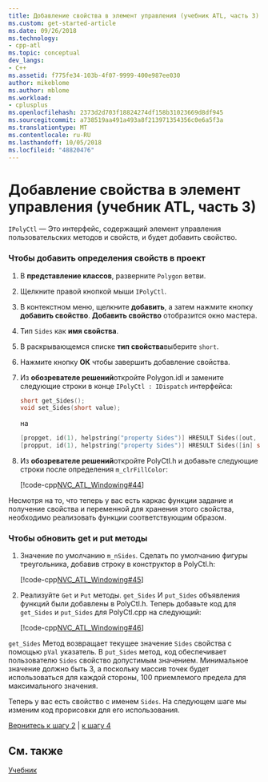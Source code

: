 ```yaml
---
title: Добавление свойства в элемент управления (учебник ATL, часть 3) | Документация Майкрософт
ms.custom: get-started-article
ms.date: 09/26/2018
ms.technology:
- cpp-atl
ms.topic: conceptual
dev_langs:
- C++
ms.assetid: f775fe34-103b-4f07-9999-400e987ee030
author: mikeblome
ms.author: mblome
ms.workload:
- cplusplus
ms.openlocfilehash: 2373d2d703f18824274df158b31023669d8df945
ms.sourcegitcommit: a738519aa491a493a8f213971354356c0e6a5f3a
ms.translationtype: MT
ms.contentlocale: ru-RU
ms.lasthandoff: 10/05/2018
ms.locfileid: "48820476"
---
```

# <a name="adding-a-property-to-the-control-atl-tutorial-part-3"></a>Добавление свойства в элемент управления (учебник ATL, часть 3)

`IPolyCtl` — Это интерфейс, содержащий элемент управления пользовательских методов и свойств, и будет добавить свойство.

### <a name="to-add-the-property-definitions-to-your-project"></a>Чтобы добавить определения свойств в проект

1. В **представление классов**, разверните `Polygon` ветви.

1. Щелкните правой кнопкой мыши `IPolyCtl`.

1. В контекстном меню, щелкните **добавить**, а затем нажмите кнопку **добавить свойство**. **Добавить свойство** отобразится окно мастера.

1. Тип `Sides` как **имя свойства**.

1. В раскрывающемся списке **тип свойства**выберите `short`.

1. Нажмите кнопку **ОК** чтобы завершить добавление свойства.

1. Из **обозревателе решений**откройте Polygon.idl и замените следующие строки в конце `IPolyCtl : IDispatch` интерфейса:

    ```cpp
    short get_Sides();
    void set_Sides(short value);
    ```

    на

    ```cpp
    [propget, id(1), helpstring("property Sides")] HRESULT Sides([out, retval] short *pVal);
    [propput, id(1), helpstring("property Sides")] HRESULT Sides([in] short newVal);
    ```

1. Из **обозревателе решений**откройте PolyCtl.h и добавьте следующие строки после определения `m_clrFillColor`:

    [!code-cpp[NVC_ATL_Windowing#44](../atl/codesnippet/cpp/adding-a-property-to-the-control-atl-tutorial-part-3_1.h)]

Несмотря на то, что теперь у вас есть каркас функции задание и получение свойства и переменной для хранения этого свойства, необходимо реализовать функции соответствующим образом.

### <a name="to-update-the-get-and-put-methods"></a>Чтобы обновить get и put методы

1. Значение по умолчанию `m_nSides`. Сделать по умолчанию фигуры треугольника, добавив строку в конструктор в PolyCtl.h:

    [!code-cpp[NVC_ATL_Windowing#45](../atl/codesnippet/cpp/adding-a-property-to-the-control-atl-tutorial-part-3_2.h)]

1. Реализуйте `Get` и `Put` методы. `get_Sides` И `put_Sides` объявления функций были добавлены в PolyCtl.h. Теперь добавьте код для `get_Sides` и `put_Sides` для PolyCtl.cpp на следующий:

    [!code-cpp[NVC_ATL_Windowing#46](../atl/codesnippet/cpp/adding-a-property-to-the-control-atl-tutorial-part-3_3.cpp)]

`get_Sides` Метод возвращает текущее значение `Sides` свойства с помощью `pVal` указатель. В `put_Sides` метод, код обеспечивает пользователю `Sides` свойство допустимым значением. Минимальное значение должно быть 3, а поскольку массив точек будет использоваться для каждой стороны, 100 приемлемого предела для максимального значения.

Теперь у вас есть свойство с именем `Sides`. На следующем шаге мы изменим код прорисовки для его использования.

[Вернитесь к шагу 2](../atl/adding-a-control-atl-tutorial-part-2.md) &#124; [к шагу 4](../atl/changing-the-drawing-code-atl-tutorial-part-4.md)

## <a name="see-also"></a>См. также

[Учебник](../atl/active-template-library-atl-tutorial.md)

